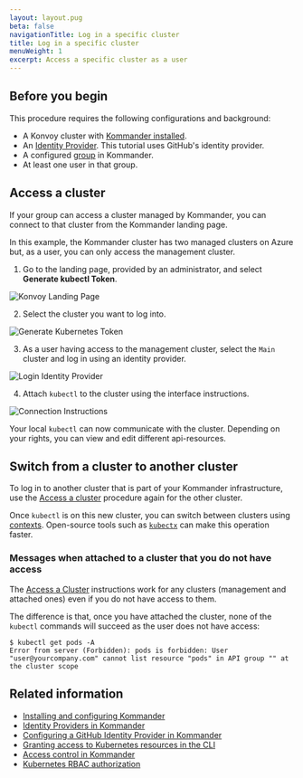 ```yaml
---
layout: layout.pug
beta: false
navigationTitle: Log in a specific cluster
title: Log in a specific cluster
menuWeight: 1
excerpt: Access a specific cluster as a user
---
```


## Before you begin

This procedure requires the following configurations and background:

- A Konvoy cluster with [Kommander installed](/dkp/kommander/1.3/install/).
- An [Identity Provider](/dkp/kommander/1.3/tutorials/authorize-all-users/). This tutorial uses GitHub's identity provider.
- A configured [group](/dkp/kommander/1.3/operations/identity-providers/) in Kommander.
- At least one user in that group.

## Access a cluster

If your group can access a cluster managed by Kommander, you can connect to that cluster from the Kommander landing page.

In this example, the Kommander cluster has two managed clusters on Azure but, as a user, you can only access the management cluster.

1. Go to the landing page, provided by an administrator, and select **Generate kubectl Token**.

![Konvoy Landing Page](/dkp/kommander/1.3/img/konvoy-landing-page.png)

2. Select the cluster you want to log into.

![Generate Kubernetes Token](/dkp/kommander/1.3/img/generate-kubernetes-token.png)

3. As a user having access to the management cluster, select the `Main` cluster and log in using an identity provider.

![Login Identity Provider](/dkp/kommander/1.3/img/login-identity-provider.png)

4. Attach `kubectl` to the cluster using the interface instructions.

![Connection Instructions](/dkp/kommander/1.3/img/kubectl-connection-instructions.png)

Your local `kubectl` can now communicate with the cluster.
Depending on your rights, you can view and edit different api-resources.

## Switch from a cluster to another cluster

To log in to another cluster that is part of your Kommander infrastructure, use the [Access a cluster](*access-a-cluster) procedure again for the other cluster.

Once `kubectl` is on this new cluster, you can switch between clusters using [contexts](https://kubernetes.io/docs/concepts/configuration/organize-cluster-access-kubeconfig/#context). Open-source tools such as [`kubectx`](https://github.com/ahmetb/kubectx) can make this operation faster.

### Messages when attached to a cluster that you do not have access

The [Access a Cluster](#access_a_cluster) instructions work for any clusters (management and attached ones) even if you do not have access to them.

The difference is that, once you have attached the cluster, none of the `kubectl` commands will succeed as the user does not have access:

```
$ kubectl get pods -A
Error from server (Forbidden): pods is forbidden: User "user@yourcompany.com" cannot list resource "pods" in API group "" at the cluster scope
```

## Related information

- [Installing and configuring Kommander](/dkp/kommander/1.3/install/)
- [Identity Providers in Kommander](/dkp/kommander/1.3/operations/identity-providers/)
- [Configuring a GitHub Identity Provider in Kommander](/dkp/kommander/1.3/tutorials/authorize-all-users/)
- [Granting access to Kubernetes resources in the CLI](/dkp/konvoy/1.4/security/external-idps/rbac/)
- [Access control in Kommander](/dkp/kommander/1.3/operations/access-control/)
- [Kubernetes RBAC authorization](https://kubernetes.io/docs/reference/access-authn-authz/rbac/)
